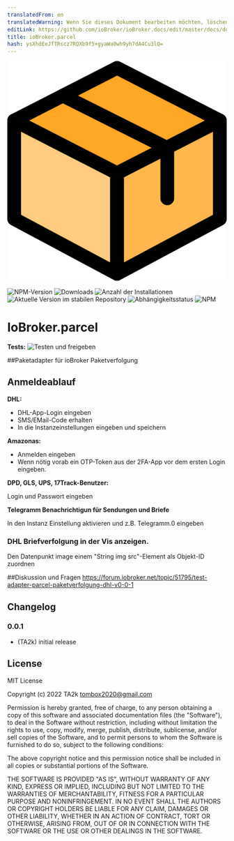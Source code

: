 ```yaml
---
translatedFrom: en
translatedWarning: Wenn Sie dieses Dokument bearbeiten möchten, löschen Sie bitte das Feld "translationsFrom". Andernfalls wird dieses Dokument automatisch erneut übersetzt
editLink: https://github.com/ioBroker/ioBroker.docs/edit/master/docs/de/adapterref/iobroker.parcel/README.md
title: ioBroker.parcel
hash: ysXhdEeJfTRscz7RQXb9f5+gyaWa0wh9yh7dA4Cu3lQ=
---
```

![Logo](../../../en/adapterref/iobroker.parcel/admin/parcel.png)

![NPM-Version](https://img.shields.io/npm/v/iobroker.parcel.svg)
![Downloads](https://img.shields.io/npm/dm/iobroker.parcel.svg)
![Anzahl der Installationen](https://iobroker.live/badges/parcel-installed.svg)
![Aktuelle Version im stabilen Repository](https://iobroker.live/badges/parcel-stable.svg)
![Abhängigkeitsstatus](https://img.shields.io/david/TA2k/iobroker.parcel.svg)
![NPM](https://nodei.co/npm/iobroker.parcel.png?downloads=true)

# IoBroker.parcel
**Tests:** ![Testen und freigeben](https://github.com/TA2k/ioBroker.parcel/workflows/Test%20and%20Release/badge.svg)

##Paketadapter für ioBroker
Paketverfolgung

## Anmeldeablauf
**DHL:**

* DHL-App-Login eingeben
* SMS/EMail-Code erhalten
* In die Instanzeinstellungen eingeben und speichern

**Amazonas:**

* Anmelden eingeben
* Wenn nötig vorab ein OTP-Token aus der 2FA-App vor dem ersten Login eingeben.

**DPD, GLS, UPS, 17Track-Benutzer:**

Login und Passwort eingeben

**Telegramm Benachrichtigun für Sendungen und Briefe**

In den Instanz Einstellung aktivieren und z.B. Telegramm.0 eingeben

### DHL Briefverfolgung in der Vis anzeigen.
Den Datenpunkt image einem "String img src"-Element als Objekt-ID zuordnen

##Diskussion und Fragen
<https://forum.iobroker.net/topic/51795/test-adapter-parcel-paketverfolgung-dhl-v0-0-1>

## Changelog

### 0.0.1

* (TA2k) initial release

## License

MIT License

Copyright (c) 2022 TA2k <tombox2020@gmail.com>

Permission is hereby granted, free of charge, to any person obtaining a copy
of this software and associated documentation files (the "Software"), to deal
in the Software without restriction, including without limitation the rights
to use, copy, modify, merge, publish, distribute, sublicense, and/or sell
copies of the Software, and to permit persons to whom the Software is
furnished to do so, subject to the following conditions:

The above copyright notice and this permission notice shall be included in all
copies or substantial portions of the Software.

THE SOFTWARE IS PROVIDED "AS IS", WITHOUT WARRANTY OF ANY KIND, EXPRESS OR
IMPLIED, INCLUDING BUT NOT LIMITED TO THE WARRANTIES OF MERCHANTABILITY,
FITNESS FOR A PARTICULAR PURPOSE AND NONINFRINGEMENT. IN NO EVENT SHALL THE
AUTHORS OR COPYRIGHT HOLDERS BE LIABLE FOR ANY CLAIM, DAMAGES OR OTHER
LIABILITY, WHETHER IN AN ACTION OF CONTRACT, TORT OR OTHERWISE, ARISING FROM,
OUT OF OR IN CONNECTION WITH THE SOFTWARE OR THE USE OR OTHER DEALINGS IN THE
SOFTWARE.